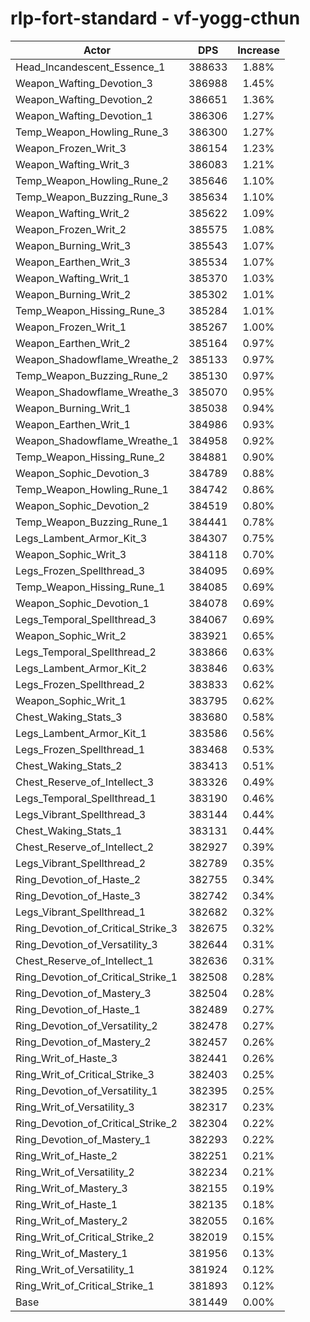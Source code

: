 # rlp-fort-standard - vf-yogg-cthun
| Actor | DPS | Increase |
|---|:---:|:---:|
|Head_Incandescent_Essence_1|388633|1.88%|
|Weapon_Wafting_Devotion_3|386988|1.45%|
|Weapon_Wafting_Devotion_2|386651|1.36%|
|Weapon_Wafting_Devotion_1|386306|1.27%|
|Temp_Weapon_Howling_Rune_3|386300|1.27%|
|Weapon_Frozen_Writ_3|386154|1.23%|
|Weapon_Wafting_Writ_3|386083|1.21%|
|Temp_Weapon_Howling_Rune_2|385646|1.10%|
|Temp_Weapon_Buzzing_Rune_3|385634|1.10%|
|Weapon_Wafting_Writ_2|385622|1.09%|
|Weapon_Frozen_Writ_2|385575|1.08%|
|Weapon_Burning_Writ_3|385543|1.07%|
|Weapon_Earthen_Writ_3|385534|1.07%|
|Weapon_Wafting_Writ_1|385370|1.03%|
|Weapon_Burning_Writ_2|385302|1.01%|
|Temp_Weapon_Hissing_Rune_3|385284|1.01%|
|Weapon_Frozen_Writ_1|385267|1.00%|
|Weapon_Earthen_Writ_2|385164|0.97%|
|Weapon_Shadowflame_Wreathe_2|385133|0.97%|
|Temp_Weapon_Buzzing_Rune_2|385130|0.97%|
|Weapon_Shadowflame_Wreathe_3|385070|0.95%|
|Weapon_Burning_Writ_1|385038|0.94%|
|Weapon_Earthen_Writ_1|384986|0.93%|
|Weapon_Shadowflame_Wreathe_1|384958|0.92%|
|Temp_Weapon_Hissing_Rune_2|384881|0.90%|
|Weapon_Sophic_Devotion_3|384789|0.88%|
|Temp_Weapon_Howling_Rune_1|384742|0.86%|
|Weapon_Sophic_Devotion_2|384519|0.80%|
|Temp_Weapon_Buzzing_Rune_1|384441|0.78%|
|Legs_Lambent_Armor_Kit_3|384307|0.75%|
|Weapon_Sophic_Writ_3|384118|0.70%|
|Legs_Frozen_Spellthread_3|384095|0.69%|
|Temp_Weapon_Hissing_Rune_1|384085|0.69%|
|Weapon_Sophic_Devotion_1|384078|0.69%|
|Legs_Temporal_Spellthread_3|384067|0.69%|
|Weapon_Sophic_Writ_2|383921|0.65%|
|Legs_Temporal_Spellthread_2|383866|0.63%|
|Legs_Lambent_Armor_Kit_2|383846|0.63%|
|Legs_Frozen_Spellthread_2|383833|0.62%|
|Weapon_Sophic_Writ_1|383795|0.62%|
|Chest_Waking_Stats_3|383680|0.58%|
|Legs_Lambent_Armor_Kit_1|383586|0.56%|
|Legs_Frozen_Spellthread_1|383468|0.53%|
|Chest_Waking_Stats_2|383413|0.51%|
|Chest_Reserve_of_Intellect_3|383326|0.49%|
|Legs_Temporal_Spellthread_1|383190|0.46%|
|Legs_Vibrant_Spellthread_3|383144|0.44%|
|Chest_Waking_Stats_1|383131|0.44%|
|Chest_Reserve_of_Intellect_2|382927|0.39%|
|Legs_Vibrant_Spellthread_2|382789|0.35%|
|Ring_Devotion_of_Haste_2|382755|0.34%|
|Ring_Devotion_of_Haste_3|382742|0.34%|
|Legs_Vibrant_Spellthread_1|382682|0.32%|
|Ring_Devotion_of_Critical_Strike_3|382675|0.32%|
|Ring_Devotion_of_Versatility_3|382644|0.31%|
|Chest_Reserve_of_Intellect_1|382636|0.31%|
|Ring_Devotion_of_Critical_Strike_1|382508|0.28%|
|Ring_Devotion_of_Mastery_3|382504|0.28%|
|Ring_Devotion_of_Haste_1|382489|0.27%|
|Ring_Devotion_of_Versatility_2|382478|0.27%|
|Ring_Devotion_of_Mastery_2|382457|0.26%|
|Ring_Writ_of_Haste_3|382441|0.26%|
|Ring_Writ_of_Critical_Strike_3|382403|0.25%|
|Ring_Devotion_of_Versatility_1|382395|0.25%|
|Ring_Writ_of_Versatility_3|382317|0.23%|
|Ring_Devotion_of_Critical_Strike_2|382304|0.22%|
|Ring_Devotion_of_Mastery_1|382293|0.22%|
|Ring_Writ_of_Haste_2|382251|0.21%|
|Ring_Writ_of_Versatility_2|382234|0.21%|
|Ring_Writ_of_Mastery_3|382155|0.19%|
|Ring_Writ_of_Haste_1|382135|0.18%|
|Ring_Writ_of_Mastery_2|382055|0.16%|
|Ring_Writ_of_Critical_Strike_2|382019|0.15%|
|Ring_Writ_of_Mastery_1|381956|0.13%|
|Ring_Writ_of_Versatility_1|381924|0.12%|
|Ring_Writ_of_Critical_Strike_1|381893|0.12%|
|Base|381449|0.00%|
